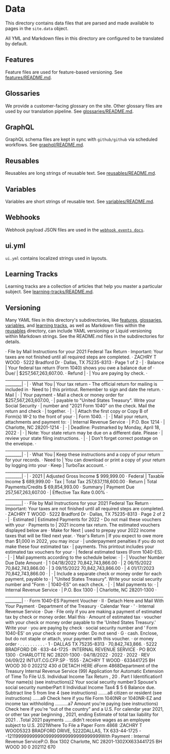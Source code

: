 # Data

This directory contains data files that are parsed and made available to pages in the `site.data` object.

All YML and Markdown files in this directory are configured to be translated by default.

## Features

Feature files are used for feature-based versioning. See [features/README.md](features/README.md).

## Glossaries

We provide a customer-facing glossary on the site. Other glossary files are used by our translation pipeline. See [glossaries/README.md](glossaries/README.md).

## GraphQL

GraphQL schema files are kept in sync with `github/github` via scheduled workflows. See [graphql/README.md](graphql/README.md).

## Reusables

Reusables are long strings of reusable text. See [reusables/README.md](reusables/README.md).

## Variables

Variables are short strings of reusable text. See [variables/README.md](variables/README.md).

## Webhooks

Webhook payload JSON files are used in the [`webhook events docs`](../content/developers/webhooks-and-events/webhook-events-and-payloads.md).

## ui.yml

`ui.yml` contains localized strings used in layouts.

## Learning Tracks

Learning tracks are a collection of articles that help you master a particular subject. See [learning-tracks/README.md](learning-tracks/README.md).

## Versioning

Many YAML files in this directory's subdirectories, like [features](features), [glossaries](glossaries), [variables](variables), and [learning tracks](learning-tracks), as well as Markdown files within the [reusables](reusables) directory, can include YAML versioning or Liquid versioning within Markdown strings. See the README.md files in the subdirectories for details.

· File by Mail Instructions for your 2021 Federal Tax Return
· Important: Your taxes are not finished until all required steps are completed.
· ZACHRY T WOOD
· 5222 Bradford Dr
· Dallas, TX 75235-8313
· Page 1 of 2
· |
· Balance | Your federal tax return (Form 1040) shows you owe a balance due of
· Due/ | $257,567,263,607.00.
· Refund |
· | You are paying by check.
· ______________________________________________________________________________________|
· |
· What You | Your tax return - The official return for mailing is included in
· Need to | this printout. Remember to sign and date the return.
· Mail |
· | Your payment - Mail a check or money order for $257,567,263,607.00,
· | payable to "United States Treasury". Write your Social Security
· | number and "2021 Form 1040" on the check. Mail the return and check
· | together.
· |
· | Attach the first copy or Copy B of Form(s) W-2 to the front of your
· | Form 1040.
· |
· | Mail your return, attachments and payment to:
· | Internal Revenue Service
· | P.O. Box 1214
· | Charlotte, NC 28201-1214
· |
· | Deadline: Postmarked by Monday, April 18, 2022
· |
· | Note: Your state return may be due on a different date. Please
· | review your state filing instructions.
· |
· | Don't forget correct postage on the envelope.
· ______________________________________________________________________________________|
· |
· What You | Keep these instructions and a copy of your return for your records.
· Need to | You can download or print a copy of your return by logging into your
· Keep | TurboTax account.
· ______________________________________________________________________________________|
· |
· 2021 | Adjusted Gross Income $ 999,999.00
· Federal | Taxable Income $ 689,999.00
· Tax | Total Tax 257,637,118,600.00
· Return | Total Payments/Credits $ 69,854,993.00
· Summary | Payment Due 257,567,263,607.00
· | Effective Tax Rate 0.00%
· ______________________________________________________________________________________|
·
· File by Mail Instructions for your 2021 Federal Tax Return
· Important: Your taxes are not finished until all required steps are completed.
· ZACHRY T WOOD
· 5222 Bradford Dr
· Dallas, TX 75235-8313
· Page 2 of 2
· |
· Estimated | Estimated Payments for 2022 - Do not mail these vouchers with your
· Payments to | 2021 income tax return. The estimated vouchers displayed below are
· Make for Next | used to prepay your 2022 income taxes that will be filed next year.
· Year's Return | If you expect to owe more than $1,000 in 2022, you may incur
· | underpayment penalties if you do not make these four estimated tax
· | payments. This printout includes your estimated tax vouchers for your
· | federal estimated taxes (Form 1040-ES).
· |
· | Mail payments according to the schedule below:
· |
· | Voucher Number Due Date Amount
· | 1 04/18/2022 70,842,743,866.00
· | 2 06/15/2022 70,842,743,866.00
· | 3 09/15/2022 70,842,743,866.00
· | 4 01/17/2023 70,842,743,866.00
· |
· | Include a separate check or money order for each payment, payable to
· | "United States Treasury". Write your social security number and "Form
· | 1040-ES" on each check.
· |
· | Mail payments to:
· | Internal Revenue Service
· | P.O. Box 1300
· | Charlotte, NC 28201-1300
· ______________________________________________________________________________________|
·
· Form 1040-ES Payment Voucher
· II
· Detach Here and Mail With Your Payment
· Department of the Treasury
· Calendar Year
· '
· Internal Revenue Service
· Due
· File only if you are making a payment of estimated tax by check or money order. Mail this
· Amount of estimated tax
· voucher with your check or money order payable to the 'United States Treasury.' Write your
· you are paying by check
· social security number and ' Form 1040-ES' on your check or money order. Do not send
· G
· cash. Enclose, but do not staple or attach, your payment with this voucher.
· or money order
· . . . . . . . . . .
· 1
· DALLAS TX 75235-8313
· 70,842,743,866.
· 5222 BRADFORD DR
· 633-44-1725
· INTERNAL REVENUE SERVICE
· PO BOX 1300
· CHARLOTTE NC 28201-1300
· 04/18/2022
· 2022
· 2022
· REV 04/09/22 INTUIT.CG.CFP.SP
· 1555
· ZACHRY T WOOD
· 633441725 BH WOOD 30 0 202212 430
 d DETACH HERE dForm 4868Department of the Treasury Internal Revenue Service (99) Application for Automatic Extension of Time To File U.S. Individual Income Tax Return , 20 . Part I Identification1 Your name(s) (see instructions)2 Your social security number3 Spouse's social security numberPart II Individual Income Tax4 $ 5 6 Balance due. Subtract line 5 from line 4 (see instructions) .......a8 citizen or resident (see instructions) ......a9 Check here if you file Form 1040NR or 1040NR-EZ and income tax withholding ..........a7 Amount you're paying (see instructions) Check here if you're “out of the country” and a U.S. For calendar year 2021, or other tax year beginning , 2021, ending Estimate of total tax liability for 2021 . .Total 2021 payments ......didn't receive wages as an employee subject to U.S. 2021Where To File a Paper Form 4868 :ZACHRY T WOOD5323 BRADFORD DRIVE, 5222DALLAS, TX 633-44-1725 --12119999999999099999999999999999999With Payment : Internal Revenue ServiceP.O. Box 1302 Charlotte, NC 28201-1302XX633441725 BH WOOD 30 0 202112 670
